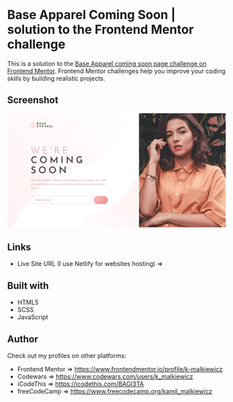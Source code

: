 # Base Apparel Coming Soon | solution to the Frontend Mentor challenge

This is a solution to the [Base Apparel coming soon page challenge on Frontend Mentor](https://www.frontendmentor.io/challenges/base-apparel-coming-soon-page-5d46b47f8db8a7063f9331a0). Frontend Mentor challenges help you improve your coding skills by building realistic projects.

## Screenshot

![](./screenshot/screenshot.png)

## Links

- Live Site URL (I use Netlify for websites hosting) ⇒

## Built with

- HTML5
- SCSS
- JavaScript

## Author

Check out my profiles on other platforms:

- Frontend Mentor ⇒ https://www.frontendmentor.io/profile/k-malkiewicz
- Codewars ⇒ https://www.codewars.com/users/k_malkiewicz
- iCodeThis ⇒ https://icodethis.com/BAGI3TA
- freeCodeCamp ⇒ https://www.freecodecamp.org/kamil_malkiewicz